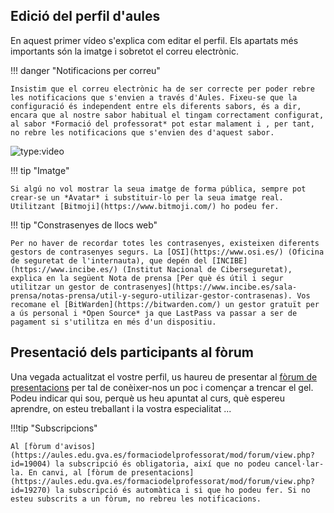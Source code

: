 ## Edició del perfil d'aules

En aquest primer vídeo s'explica com editar el perfil. Els apartats més importants són la imatge i sobretot el correu electrònic. 

!!! danger "Notificacions per correu"

    Insistim que el correu electrònic ha de ser correcte per poder rebre les notificacions que s'envien a través d'Aules. Fixeu-se que la configuració és independent entre els diferents sabors, és a dir, encara que al nostre sabor habitual el tingam correctament configurat, al sabor *Formació del professorat* pot estar malament i , per tant, no rebre les notificacions que s'envien des d'aquest sabor.

![type:video](https://www.youtube.com/embed/m_USbWmGNP0)

!!! tip "Imatge"

    Si algú no vol mostrar la seua imatge de forma pública, sempre pot crear-se un *Avatar* i substituir-lo per la seua imatge real. Utilitzant [Bitmoji](https://www.bitmoji.com/) ho podeu fer.

!!! tip "Constrasenyes de llocs web"

    Per no haver de recordar totes les contrasenyes, existeixen diferents gestors de contrasenyes segurs. La [OSI](https://www.osi.es/) (Oficina de seguretat de l'internauta), que depén del [INCIBE](https://www.incibe.es/) (Institut Nacional de Ciberseguretat), explica en la següent Nota de prensa [Per què és útil i segur utilitzar un gestor de contrasenyes](https://www.incibe.es/sala-prensa/notas-prensa/util-y-seguro-utilizar-gestor-contrasenas). Vos recomane el [BitWarden](https://bitwarden.com/) un gestor gratuït per a ús personal i *Open Source* ja que LastPass va passar a ser de pagament si s'utilitza en més d'un dispositiu.

## Presentació dels participants al fòrum

Una vegada actualitzat el vostre perfil, us haureu de presentar al [fòrum de presentacions](https://aules.edu.gva.es/formaciodelprofessorat/mod/forum/view.php?id=19270) per tal de conèixer-nos un poc i començar a trencar el gel. Podeu indicar qui sou, perquè us heu apuntat al curs, què espereu aprendre, on esteu treballant i la vostra especialitat ...

!!!tip "Subscripcions"

    Al [fòrum d'avisos](https://aules.edu.gva.es/formaciodelprofessorat/mod/forum/view.php?id=19004) la subscripció és obligatoria, així que no podeu cancel·lar-la. En canvi, al [fòrum de presentacions](https://aules.edu.gva.es/formaciodelprofessorat/mod/forum/view.php?id=19270) la subscripció és automàtica i si que ho podeu fer. Si no esteu subscrits a un fòrum, no rebreu les notificacions.
